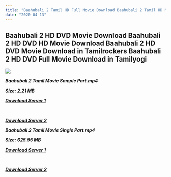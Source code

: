 ```yaml
---
title: "Baahubali 2 Tamil HD Full Movie Download Baahubali 2 Tamil HD Movie Download"
date: "2020-04-13"
---
```


## Baahubali 2 HD DVD Movie Download Baahubali 2 HD DVD HD Movie Download Baahubali 2 HD DVD Movie Download in Tamilrockers Baahubali 2 HD DVD Full Movie Download in Tamilyogi

![](https://images.moviebuff.com/f0f97030-6c1e-4f39-977e-e754b870dc47?w=1000)

**_Baahubali 2 Tamil Movie Sample Part.mp4_**

**_Size:_** **_2.21 MB_**  

**_[Download Server 1](http://b1.wetransfer.vip/files/Tamil{2fcca7f3eb37873f37db349ec051a8a2ca8665ef95d92bbb099fe2eda7827782}202017{2fcca7f3eb37873f37db349ec051a8a2ca8665ef95d92bbb099fe2eda7827782}20Movies/Baahubali{2fcca7f3eb37873f37db349ec051a8a2ca8665ef95d92bbb099fe2eda7827782}202/Baahubali{2fcca7f3eb37873f37db349ec051a8a2ca8665ef95d92bbb099fe2eda7827782}202{2fcca7f3eb37873f37db349ec051a8a2ca8665ef95d92bbb099fe2eda7827782}20HD{2fcca7f3eb37873f37db349ec051a8a2ca8665ef95d92bbb099fe2eda7827782}20DVD/Baahubali{2fcca7f3eb37873f37db349ec051a8a2ca8665ef95d92bbb099fe2eda7827782}202{2fcca7f3eb37873f37db349ec051a8a2ca8665ef95d92bbb099fe2eda7827782}20(2017){2fcca7f3eb37873f37db349ec051a8a2ca8665ef95d92bbb099fe2eda7827782}20Sample{2fcca7f3eb37873f37db349ec051a8a2ca8665ef95d92bbb099fe2eda7827782}20(640x360).mp4)_**

**_[  
](http://b1.wetransfer.vip/files/Tamil{2fcca7f3eb37873f37db349ec051a8a2ca8665ef95d92bbb099fe2eda7827782}202017{2fcca7f3eb37873f37db349ec051a8a2ca8665ef95d92bbb099fe2eda7827782}20Movies/Baahubali{2fcca7f3eb37873f37db349ec051a8a2ca8665ef95d92bbb099fe2eda7827782}202/Baahubali{2fcca7f3eb37873f37db349ec051a8a2ca8665ef95d92bbb099fe2eda7827782}202{2fcca7f3eb37873f37db349ec051a8a2ca8665ef95d92bbb099fe2eda7827782}20HD{2fcca7f3eb37873f37db349ec051a8a2ca8665ef95d92bbb099fe2eda7827782}20DVD/Baahubali{2fcca7f3eb37873f37db349ec051a8a2ca8665ef95d92bbb099fe2eda7827782}202{2fcca7f3eb37873f37db349ec051a8a2ca8665ef95d92bbb099fe2eda7827782}20(2017){2fcca7f3eb37873f37db349ec051a8a2ca8665ef95d92bbb099fe2eda7827782}20Sample{2fcca7f3eb37873f37db349ec051a8a2ca8665ef95d92bbb099fe2eda7827782}20(640x360).mp4)_**

**_[Download Server 2](http://b1.wetransfer.vip/files/Tamil{2fcca7f3eb37873f37db349ec051a8a2ca8665ef95d92bbb099fe2eda7827782}202017{2fcca7f3eb37873f37db349ec051a8a2ca8665ef95d92bbb099fe2eda7827782}20Movies/Baahubali{2fcca7f3eb37873f37db349ec051a8a2ca8665ef95d92bbb099fe2eda7827782}202/Baahubali{2fcca7f3eb37873f37db349ec051a8a2ca8665ef95d92bbb099fe2eda7827782}202{2fcca7f3eb37873f37db349ec051a8a2ca8665ef95d92bbb099fe2eda7827782}20HD{2fcca7f3eb37873f37db349ec051a8a2ca8665ef95d92bbb099fe2eda7827782}20DVD/Baahubali{2fcca7f3eb37873f37db349ec051a8a2ca8665ef95d92bbb099fe2eda7827782}202{2fcca7f3eb37873f37db349ec051a8a2ca8665ef95d92bbb099fe2eda7827782}20(2017){2fcca7f3eb37873f37db349ec051a8a2ca8665ef95d92bbb099fe2eda7827782}20Sample{2fcca7f3eb37873f37db349ec051a8a2ca8665ef95d92bbb099fe2eda7827782}20(640x360).mp4)_**

**_Baahubali 2 Tamil Movie Single Part.mp4_**

**_Size:_** **_625.55 MB_**  

**_[Download Server 1](http://b1.wetransfer.vip/files/Tamil{2fcca7f3eb37873f37db349ec051a8a2ca8665ef95d92bbb099fe2eda7827782}202017{2fcca7f3eb37873f37db349ec051a8a2ca8665ef95d92bbb099fe2eda7827782}20Movies/Baahubali{2fcca7f3eb37873f37db349ec051a8a2ca8665ef95d92bbb099fe2eda7827782}202/Baahubali{2fcca7f3eb37873f37db349ec051a8a2ca8665ef95d92bbb099fe2eda7827782}202{2fcca7f3eb37873f37db349ec051a8a2ca8665ef95d92bbb099fe2eda7827782}20HD{2fcca7f3eb37873f37db349ec051a8a2ca8665ef95d92bbb099fe2eda7827782}20DVD/Baahubali{2fcca7f3eb37873f37db349ec051a8a2ca8665ef95d92bbb099fe2eda7827782}202{2fcca7f3eb37873f37db349ec051a8a2ca8665ef95d92bbb099fe2eda7827782}20(2017){2fcca7f3eb37873f37db349ec051a8a2ca8665ef95d92bbb099fe2eda7827782}20Single{2fcca7f3eb37873f37db349ec051a8a2ca8665ef95d92bbb099fe2eda7827782}20Part{2fcca7f3eb37873f37db349ec051a8a2ca8665ef95d92bbb099fe2eda7827782}20(640x360).mp4)_**

**_[  
](http://b1.wetransfer.vip/files/Tamil{2fcca7f3eb37873f37db349ec051a8a2ca8665ef95d92bbb099fe2eda7827782}202017{2fcca7f3eb37873f37db349ec051a8a2ca8665ef95d92bbb099fe2eda7827782}20Movies/Baahubali{2fcca7f3eb37873f37db349ec051a8a2ca8665ef95d92bbb099fe2eda7827782}202/Baahubali{2fcca7f3eb37873f37db349ec051a8a2ca8665ef95d92bbb099fe2eda7827782}202{2fcca7f3eb37873f37db349ec051a8a2ca8665ef95d92bbb099fe2eda7827782}20HD{2fcca7f3eb37873f37db349ec051a8a2ca8665ef95d92bbb099fe2eda7827782}20DVD/Baahubali{2fcca7f3eb37873f37db349ec051a8a2ca8665ef95d92bbb099fe2eda7827782}202{2fcca7f3eb37873f37db349ec051a8a2ca8665ef95d92bbb099fe2eda7827782}20(2017){2fcca7f3eb37873f37db349ec051a8a2ca8665ef95d92bbb099fe2eda7827782}20Single{2fcca7f3eb37873f37db349ec051a8a2ca8665ef95d92bbb099fe2eda7827782}20Part{2fcca7f3eb37873f37db349ec051a8a2ca8665ef95d92bbb099fe2eda7827782}20(640x360).mp4)_**

**_[Download Server 2](http://b1.wetransfer.vip/files/Tamil{2fcca7f3eb37873f37db349ec051a8a2ca8665ef95d92bbb099fe2eda7827782}202017{2fcca7f3eb37873f37db349ec051a8a2ca8665ef95d92bbb099fe2eda7827782}20Movies/Baahubali{2fcca7f3eb37873f37db349ec051a8a2ca8665ef95d92bbb099fe2eda7827782}202/Baahubali{2fcca7f3eb37873f37db349ec051a8a2ca8665ef95d92bbb099fe2eda7827782}202{2fcca7f3eb37873f37db349ec051a8a2ca8665ef95d92bbb099fe2eda7827782}20HD{2fcca7f3eb37873f37db349ec051a8a2ca8665ef95d92bbb099fe2eda7827782}20DVD/Baahubali{2fcca7f3eb37873f37db349ec051a8a2ca8665ef95d92bbb099fe2eda7827782}202{2fcca7f3eb37873f37db349ec051a8a2ca8665ef95d92bbb099fe2eda7827782}20(2017){2fcca7f3eb37873f37db349ec051a8a2ca8665ef95d92bbb099fe2eda7827782}20Single{2fcca7f3eb37873f37db349ec051a8a2ca8665ef95d92bbb099fe2eda7827782}20Part{2fcca7f3eb37873f37db349ec051a8a2ca8665ef95d92bbb099fe2eda7827782}20(640x360).mp4)_**

**[  
](http://b1.wetransfer.vip/files/Tamil{2fcca7f3eb37873f37db349ec051a8a2ca8665ef95d92bbb099fe2eda7827782}202017{2fcca7f3eb37873f37db349ec051a8a2ca8665ef95d92bbb099fe2eda7827782}20Movies/Baahubali{2fcca7f3eb37873f37db349ec051a8a2ca8665ef95d92bbb099fe2eda7827782}202/Baahubali{2fcca7f3eb37873f37db349ec051a8a2ca8665ef95d92bbb099fe2eda7827782}202{2fcca7f3eb37873f37db349ec051a8a2ca8665ef95d92bbb099fe2eda7827782}20HD{2fcca7f3eb37873f37db349ec051a8a2ca8665ef95d92bbb099fe2eda7827782}20DVD/Baahubali{2fcca7f3eb37873f37db349ec051a8a2ca8665ef95d92bbb099fe2eda7827782}202{2fcca7f3eb37873f37db349ec051a8a2ca8665ef95d92bbb099fe2eda7827782}20(2017){2fcca7f3eb37873f37db349ec051a8a2ca8665ef95d92bbb099fe2eda7827782}20Single{2fcca7f3eb37873f37db349ec051a8a2ca8665ef95d92bbb099fe2eda7827782}20Part{2fcca7f3eb37873f37db349ec051a8a2ca8665ef95d92bbb099fe2eda7827782}20(640x360).mp4)**

[  
](http://b1.wetransfer.vip/files/Tamil{2fcca7f3eb37873f37db349ec051a8a2ca8665ef95d92bbb099fe2eda7827782}202017{2fcca7f3eb37873f37db349ec051a8a2ca8665ef95d92bbb099fe2eda7827782}20Movies/Baahubali{2fcca7f3eb37873f37db349ec051a8a2ca8665ef95d92bbb099fe2eda7827782}202/Baahubali{2fcca7f3eb37873f37db349ec051a8a2ca8665ef95d92bbb099fe2eda7827782}202{2fcca7f3eb37873f37db349ec051a8a2ca8665ef95d92bbb099fe2eda7827782}20HD{2fcca7f3eb37873f37db349ec051a8a2ca8665ef95d92bbb099fe2eda7827782}20DVD/Baahubali{2fcca7f3eb37873f37db349ec051a8a2ca8665ef95d92bbb099fe2eda7827782}202{2fcca7f3eb37873f37db349ec051a8a2ca8665ef95d92bbb099fe2eda7827782}20(2017){2fcca7f3eb37873f37db349ec051a8a2ca8665ef95d92bbb099fe2eda7827782}20Single{2fcca7f3eb37873f37db349ec051a8a2ca8665ef95d92bbb099fe2eda7827782}20Part{2fcca7f3eb37873f37db349ec051a8a2ca8665ef95d92bbb099fe2eda7827782}20(640x360).mp4)

[  
](http://b1.wetransfer.vip/files/Tamil{2fcca7f3eb37873f37db349ec051a8a2ca8665ef95d92bbb099fe2eda7827782}202017{2fcca7f3eb37873f37db349ec051a8a2ca8665ef95d92bbb099fe2eda7827782}20Movies/Baahubali{2fcca7f3eb37873f37db349ec051a8a2ca8665ef95d92bbb099fe2eda7827782}202/Baahubali{2fcca7f3eb37873f37db349ec051a8a2ca8665ef95d92bbb099fe2eda7827782}202{2fcca7f3eb37873f37db349ec051a8a2ca8665ef95d92bbb099fe2eda7827782}20HD{2fcca7f3eb37873f37db349ec051a8a2ca8665ef95d92bbb099fe2eda7827782}20DVD/Baahubali{2fcca7f3eb37873f37db349ec051a8a2ca8665ef95d92bbb099fe2eda7827782}202{2fcca7f3eb37873f37db349ec051a8a2ca8665ef95d92bbb099fe2eda7827782}20(2017){2fcca7f3eb37873f37db349ec051a8a2ca8665ef95d92bbb099fe2eda7827782}20Single{2fcca7f3eb37873f37db349ec051a8a2ca8665ef95d92bbb099fe2eda7827782}20Part{2fcca7f3eb37873f37db349ec051a8a2ca8665ef95d92bbb099fe2eda7827782}20(640x360).mp4)
